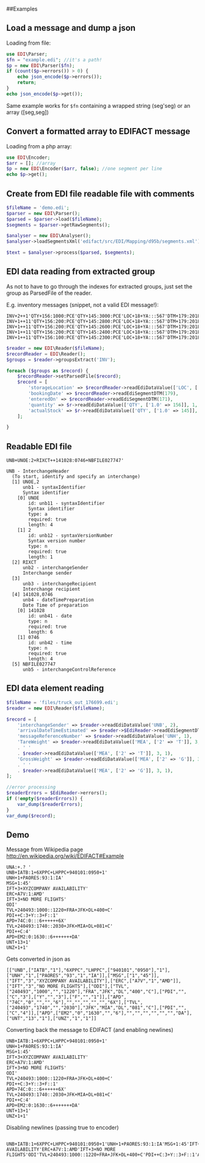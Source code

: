 ##Examples

Load a message and dump a json
------------------------------
Loading from file:
```php
use EDI\Parser;
$fn = "example.edi"; //it's a path!
$p = new EDI\Parser($fn);
if (count($p->errors()) > 0) {
	echo json_encode($p->errors());
	return;
}
echo json_encode($p->get());
```
Same example works for ```$fn``` containing a wrapped string (seg'seg) or an array ([seg,seg])

Convert a formatted array to EDIFACT message
--------------------------------------------
Loading from a php array:
```php
use EDI\Encoder;
$arr = []; //array
$p = new EDI\Encoder($arr, false); //one segment per line
echo $p->get();
```

Create from EDI file readable file with comments
------------------------------------------------

```php
$fileName = 'demo.edi';
$parser = new EDI\Parser();
$parsed = $parser->load($fileName);
$segments = $parser->getRawSegments();

$analyser = new EDI\Analyser();
$analyser->loadSegmentsXml('edifact/src/EDI/Mapping/d95b/segments.xml');

$text = $analyser->process($parsed, $segments);
```

EDI data reading from extracted group
-------------------------------------

As not to have to go through the indexes for extracted groups, just set the group as ParsedFile of the reader.

E.g. inventory messages (snippet, not a valid EDI message!):

```
INV+2++1'QTY+156:1000:PCE'QTY+145:3000:PCE'LOC+18+YA:::567'DTM+179:20180509:102'RFF+AAK:TEST'DTM+171:20180509:102'
INV+1++11'QTY+156:200:PCE'QTY+145:2800:PCE'LOC+18+YA:::567'DTM+179:20180509:102'RFF+ALO:4916165350'DTM+171:20180509:102'
INV+1++11'QTY+156:200:PCE'QTY+145:2600:PCE'LOC+18+YA:::567'DTM+179:20180509:102'RFF+ALO:4916165351'DTM+171:20180509:102'
INV+1++11'QTY+156:200:PCE'QTY+145:2400:PCE'LOC+18+YA:::567'DTM+179:20180509:102'RFF+ALO:4916165352'DTM+171:20180509:102'
INV+1++11'QTY+156:100:PCE'QTY+145:2300:PCE'LOC+18+YA:::567'DTM+179:20180510:102'RFF+ALO:4916165359'DTM+171:20180510:102'
```

```php
$reader = new EDI\Reader($fileName);
$recordReader = EDI\Reader();
$groups = $reader->groupsExtract('INV');

foreach ($groups as $record) {
    $recordReader->setParsedFile($record);
    $record = [
        'storageLocation' => $recordReader->readEdiDataValue(['LOC', ['2.0' => 'YA']], 2, 3),
        'bookingDate' => $recordReader->readEdiSegmentDTM(179),
        'enteredOn' => $recordReader->readEdiSegmentDTM(171),
        'quantity' => $r->readEdiDataValue(['QTY', ['1.0' => 156]], 1, 1),
        'actualStock' => $r->readEdiDataValue(['QTY', ['1.0' => 145]], 1, 1)
    ];

}
```

Readable EDI file
-----------------
```
UNB+UNOE:2+RIXCT++141028:0746+NBFILE027747'
```

```
UNB - InterchangeHeader
  (To start, identify and specify an interchange)
  [1] UNOE,2
      unb1 - syntaxIdentifier
      Syntax identifier
    [0] UNOE
        id: unb11 - syntaxIdentifier
        Syntax identifier
        type: a
        required: true
        length: 4
    [1] 2
        id: unb12 - syntaxVersionNumber
        Syntax version number
        type: n
        required: true
        length: 1
  [2] RIXCT
      unb2 - interchangeSender
      Interchange sender
  [3] 
      unb3 - interchangeRecipient
      Interchange recipient
  [4] 141028,0746
      unb4 - dateTimePreparation
      Date Time of preparation
    [0] 141028
        id: unb41 - date
        type: n
        required: true
        length: 6
    [1] 0746
        id: unb42 - time
        type: n
        required: true
        length: 4
  [5] NBFILE027747
      unb5 - interchangeControlReference
```

EDI data element reading
-----------------

```php
$fileName = 'files/truck_out_176699.edi';
$reader = new EDI\Reader($fileName);

$record = [
	'interchangeSender' => $reader->readEdiDataValue('UNB', 2),
	'arrivalDateTimeEstimated' => $reader->$EdiReader->readEdiSegmentDTM('132'),
	'messageReferenceNumber' => $reader->readEdiDataValue('UNH', 1),
	'TareWeight' => $reader->readEdiDataValue(['MEA', ['2' => 'T']], 3, 0)
	. ' '
	. $reader->readEdiDataValue(['MEA', ['2' => 'T']], 3, 1),
	'GrossWeight' => $reader->readEdiDataValue(['MEA', ['2' => 'G']], 3, 0)
	. ' '
	. $reader->readEdiDataValue(['MEA', ['2' => 'G']], 3, 1),
];

//error processing
$readerErrors = $EdiReader->errors();
if (!empty($readerErrors)) {
	var_dump($readerErrors);
}
var_dump($record);
```

Demo
-------

Message from Wikipedia page http://en.wikipedia.org/wiki/EDIFACT#Example
```
UNA:+.? '
UNB+IATB:1+6XPPC+LHPPC+940101:0950+1'
UNH+1+PAORES:93:1:IA'
MSG+1:45'
IFT+3+XYZCOMPANY AVAILABILITY'
ERC+A7V:1:AMD'
IFT+3+NO MORE FLIGHTS'
ODI'
TVL+240493:1000::1220+FRA+JFK+DL+400+C'
PDI++C:3+Y::3+F::1'
APD+74C:0:::6++++++6X'
TVL+240493:1740::2030+JFK+MIA+DL+081+C'
PDI++C:4'
APD+EM2:0:1630::6+++++++DA'
UNT+13+1'
UNZ+1+1'
```

Gets converted in json as
```
[["UNB",["IATB","1"],"6XPPC","LHPPC",["940101","0950"],"1"],["UNH","1",["PAORES","93","1","IA"]],["MSG",["1","45"]],["IFT","3","XYZCOMPANY AVAILABILITY"],["ERC",["A7V","1","AMD"]],["IFT","3","NO MORE FLIGHTS"],["ODI"],["TVL",["240493","1000","","1220"],"FRA","JFK","DL","400","C"],["PDI","",["C","3"],["Y","","3"],["F","","1"]],["APD",["74C","0","","","6"],"","","","","","6X"],["TVL",["240493","1740","","2030"],"JFK","MIA","DL","081","C"],["PDI","",["C","4"]],["APD",["EM2","0","1630","","6"],"","","","","","","DA"],["UNT","13","1"],["UNZ","1","1"]]
```

Converting back the message to EDIFACT (and enabling newlines)
```
UNB+IATB:1+6XPPC+LHPPC+940101:0950+1'
UNH+1+PAORES:93:1:IA'
MSG+1:45'
IFT+3+XYZCOMPANY AVAILABILITY'
ERC+A7V:1:AMD'
IFT+3+NO MORE FLIGHTS'
ODI'
TVL+240493:1000::1220+FRA+JFK+DL+400+C'
PDI++C:3+Y::3+F::1'
APD+74C:0:::6++++++6X'
TVL+240493:1740::2030+JFK+MIA+DL+081+C'
PDI++C:4'
APD+EM2:0:1630::6+++++++DA'
UNT+13+1'
UNZ+1+1'
```
Disabling newlines (passing true to encoder)
```

UNB+IATB:1+6XPPC+LHPPC+940101:0950+1'UNH+1+PAORES:93:1:IA'MSG+1:45'IFT+3+XYZCOMPANY AVAILABILITY'ERC+A7V:1:AMD'IFT+3+NO MORE FLIGHTS'ODI'TVL+240493:1000::1220+FRA+JFK+DL+400+C'PDI++C:3+Y::3+F::1'APD+74C:0:::6++++++6X'TVL+240493:1740::2030+JFK+MIA+DL+081+C'PDI++C:4'APD+EM2:0:1630::6+++++++DA'UNT+13+1'UNZ+1+1'
```
